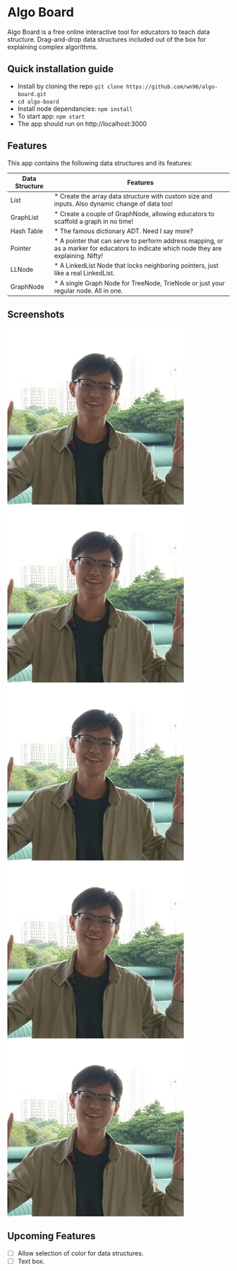 # Algo Board

Algo Board is a free online interactive tool for educators to teach data structure. Drag-and-drop data structures included out of the box for explaining complex algorithms.

## Quick installation guide

- Install by cloning the repo `git clone https://github.com/wn96/algo-board.git`
- `cd algo-board`
- Install node dependancies: `npm install`
- To start app: `npm start`
- The app should run on http://localhost:3000

## Features

This app contains the following data structures and its features:

| Data Structure | Features                                                                                                                                |
| -------------- | --------------------------------------------------------------------------------------------------------------------------------------- |
| List           | \* Create the array data structure with custom size and inputs. Also dynamic change of data too!                                        |
| GraphList      | \* Create a couple of GraphNode, allowing educators to scaffold a graph in no time!                                                     |
| Hash Table     | \* The famous dictionary ADT. Need I say more?                                                                                          |
| Pointer        | \* A pointer that can serve to perform address mapping, or as a marker for educators to indicate which node they are explaining. Nifty! |
| LLNode         | \* A LinkedList Node that locks neighboring pointers, just like a real LinkedList.                                                      |
| GraphNode      | \* A single Graph Node for TreeNode, TrieNode or just your regular node. All in one.                                                    |

## Screenshots

![](./screenshots/screenshot00.png)
![](./screenshots/screenshot01.png)
![](./screenshots/screenshot02.png)
![](./screenshots/screenshot03.png)
![](./screenshots/screenshot04.png)

## Upcoming Features

- [ ] Allow selection of color for data structures.
- [ ] Text box.
